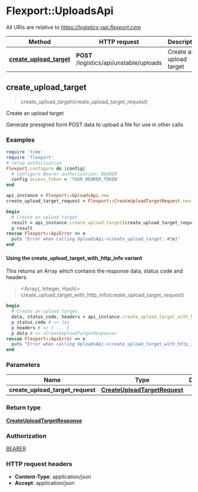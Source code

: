 # Flexport::UploadsApi

All URIs are relative to *https://logistics-api.flexport.com*

| Method | HTTP request | Description |
| ------ | ------------ | ----------- |
| [**create_upload_target**](UploadsApi.md#create_upload_target) | **POST** /logistics/api/unstable/uploads | Create an upload target |


## create_upload_target

> <CreateUploadTargetResponse> create_upload_target(create_upload_target_request)

Create an upload target

Generate presigned form POST data to upload a file for use in other calls

### Examples

```ruby
require 'time'
require 'flexport'
# setup authorization
Flexport.configure do |config|
  # Configure Bearer authorization: BEARER
  config.access_token = 'YOUR_BEARER_TOKEN'
end

api_instance = Flexport::UploadsApi.new
create_upload_target_request = Flexport::CreateUploadTargetRequest.new({filename: 'filename_example', file_size: 3.56, mime_type: 'mime_type_example', resource_type: Flexport::ResourceType::CLAIM_PROOF}) # CreateUploadTargetRequest | 

begin
  # Create an upload target
  result = api_instance.create_upload_target(create_upload_target_request)
  p result
rescue Flexport::ApiError => e
  puts "Error when calling UploadsApi->create_upload_target: #{e}"
end
```

#### Using the create_upload_target_with_http_info variant

This returns an Array which contains the response data, status code and headers.

> <Array(<CreateUploadTargetResponse>, Integer, Hash)> create_upload_target_with_http_info(create_upload_target_request)

```ruby
begin
  # Create an upload target
  data, status_code, headers = api_instance.create_upload_target_with_http_info(create_upload_target_request)
  p status_code # => 2xx
  p headers # => { ... }
  p data # => <CreateUploadTargetResponse>
rescue Flexport::ApiError => e
  puts "Error when calling UploadsApi->create_upload_target_with_http_info: #{e}"
end
```

### Parameters

| Name | Type | Description | Notes |
| ---- | ---- | ----------- | ----- |
| **create_upload_target_request** | [**CreateUploadTargetRequest**](CreateUploadTargetRequest.md) |  |  |

### Return type

[**CreateUploadTargetResponse**](CreateUploadTargetResponse.md)

### Authorization

[BEARER](../README.md#BEARER)

### HTTP request headers

- **Content-Type**: application/json
- **Accept**: application/json

